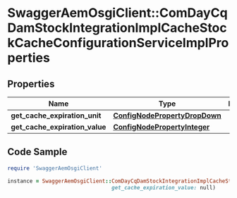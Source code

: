 # SwaggerAemOsgiClient::ComDayCqDamStockIntegrationImplCacheStockCacheConfigurationServiceImplProperties

## Properties

Name | Type | Description | Notes
------------ | ------------- | ------------- | -------------
**get_cache_expiration_unit** | [**ConfigNodePropertyDropDown**](ConfigNodePropertyDropDown.md) |  | [optional] 
**get_cache_expiration_value** | [**ConfigNodePropertyInteger**](ConfigNodePropertyInteger.md) |  | [optional] 

## Code Sample

```ruby
require 'SwaggerAemOsgiClient'

instance = SwaggerAemOsgiClient::ComDayCqDamStockIntegrationImplCacheStockCacheConfigurationServiceImplProperties.new(get_cache_expiration_unit: null,
                                 get_cache_expiration_value: null)
```


